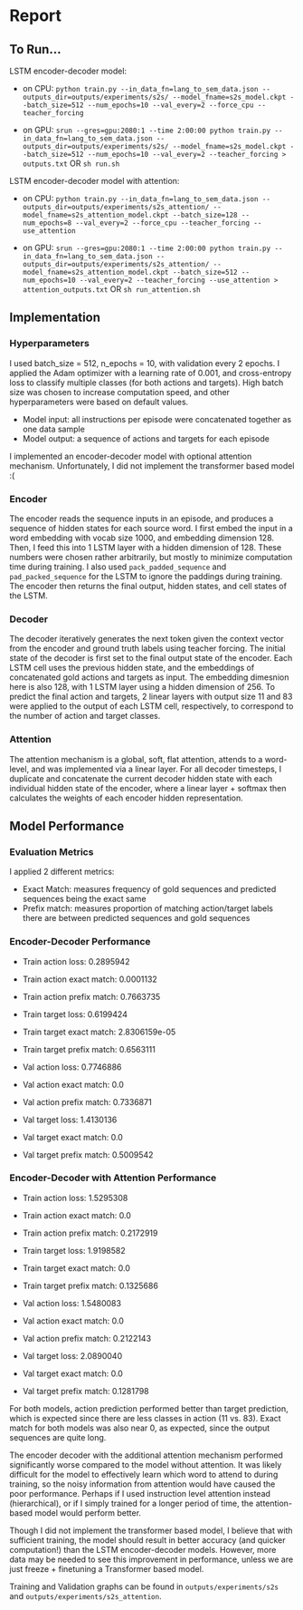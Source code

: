 # Report

## To Run...

LSTM encoder-decoder model:
 - on CPU: `python train.py --in_data_fn=lang_to_sem_data.json --outputs_dir=outputs/experiments/s2s/ --model_fname=s2s_model.ckpt --batch_size=512 --num_epochs=10 --val_every=2 --force_cpu --teacher_forcing`

 - on GPU: `srun --gres=gpu:2080:1 --time 2:00:00 python train.py --in_data_fn=lang_to_sem_data.json --outputs_dir=outputs/experiments/s2s/ --model_fname=s2s_model.ckpt --batch_size=512 --num_epochs=10 --val_every=2 --teacher_forcing > outputs.txt` OR `sh run.sh`

LSTM encoder-decoder model with attention:
 - on CPU: `python train.py --in_data_fn=lang_to_sem_data.json --outputs_dir=outputs/experiments/s2s_attention/ --model_fname=s2s_attention_model.ckpt --batch_size=128 --num_epochs=8 --val_every=2 --force_cpu --teacher_forcing --use_attention`

 - on GPU: `srun --gres=gpu:2080:1 --time 2:00:00 python train.py --in_data_fn=lang_to_sem_data.json --outputs_dir=outputs/experiments/s2s_attention/ --model_fname=s2s_attention_model.ckpt --batch_size=512 --num_epochs=10 --val_every=2 --teacher_forcing --use_attention > attention_outputs.txt` OR `sh run_attention.sh`

## Implementation

### Hyperparameters
I used batch_size = 512, n_epochs = 10, with validation every 2 epochs. I applied the Adam optimizer with a learning rate of 0.001, and cross-entropy loss to classify multiple classes (for both actions and targets). High batch size was chosen to increase computation speed, and other hyperparameters were based on default values.
  - Model input: all instructions per episode were concatenated together as one data sample
  - Model output: a sequence of actions and targets for each episode


I implemented an encoder-decoder model with optional attention mechanism. Unfortunately, I did not implement the transformer based model :(

### Encoder
The encoder reads the sequence inputs in an episode, and produces a sequence of hidden states for each source word. I first embed the input in a word embedding with vocab size 1000, and embedding dimension 128. Then, I feed this into 1 LSTM layer with a hidden dimension of 128. These numbers were chosen rather arbitrarily, but mostly to minimize computation time during training. I also used `pack_padded_sequence` and `pad_packed_sequence` for the LSTM to ignore the paddings during training. The encoder then returns the final output, hidden states, and cell states of the LSTM.

### Decoder 
The decoder iteratively generates the next token given the context vector from the encoder and ground truth labels using teacher forcing. The initial state of the decoder is first set to the final output state of the encoder. Each LSTM cell uses the previous hidden state, and the embeddings of concatenated gold actions and targets as input. The embedding dimesnion here is also 128, with 1 LSTM layer using a hidden dimension of 256. To predict the final action and targets, 2 linear layers with output size 11 and 83 were applied to the output of each LSTM cell, respectively, to correspond to the number of action and target classes. 

### Attention
The attention mechanism is a global, soft, flat attention, attends to a word-level, and was implemented via a linear layer. For all decoder timesteps, I duplicate and concatenate the current decoder hidden state with each individual hidden state of the encoder, where a linear layer + softmax then calculates the weights of each encoder hidden representation.


## Model Performance

### Evaluation Metrics
I applied 2 different metrics:
- Exact Match: measures frequency of gold sequences and predicted sequences being the exact same
- Prefix match: measures proportion of matching action/target labels there are between predicted sequences and gold sequences

### Encoder-Decoder Performance

- Train action loss: 0.2895942
- Train action exact match: 0.0001132
- Train action prefix match: 0.7663735

- Train target loss: 0.6199424
- Train target exact match: 2.8306159e-05
- Train target prefix match: 0.6563111

- Val action loss: 0.7746886
- Val action exact match: 0.0
- Val action prefix match: 0.7336871

- Val target loss: 1.4130136
- Val target exact match: 0.0
- Val target prefix match: 0.5009542

### Encoder-Decoder with Attention Performance

- Train action loss: 1.5295308
- Train action exact match: 0.0
- Train action prefix match: 0.2172919

- Train target loss: 1.9198582
- Train target exact match: 0.0
- Train target prefix match: 0.1325686

- Val action loss: 1.5480083
- Val action exact match: 0.0
- Val action prefix match: 0.2122143

- Val target loss: 2.0890040
- Val target exact match: 0.0
- Val target prefix match: 0.1281798

For both models, action prediction performed better than target prediction, which is expected since there are less classes in action (11 vs. 83). Exact match for both models was also near 0, as expected, since the output sequences are quite long. 

The encoder decoder with the additional attention mechanism performed significantly worse compared to the model without attention. It was likely difficult for the model to effectively learn which word to attend to during training, so the noisy information from attention would have caused the poor performance. Perhaps if I used instruction level attention instead (hierarchical), or if I simply trained for a longer period of time, the attention-based model would perform better. 

Though I did not implement the transformer based model, I believe that with sufficient training, the model should result in better accuracy (and quicker computation!) than the LSTM encoder-decoder models. However, more data may be needed to see this improvement in performance, unless we are just freeze + finetuning a Transformer based model.

Training and Validation graphs can be found in `outputs/experiments/s2s` and `outputs/experiments/s2s_attention`.